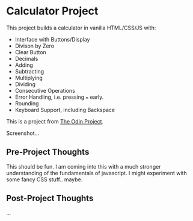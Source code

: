 # Calculator Project

This project builds a calculator in vanilla HTML/CSS/JS with:
* Interface with Buttons/Display
* Divison by Zero
* Clear Button
* Decimals
* Adding
* Subtracting
* Multiplying
* Dividing
* Consecutive Operations
* Error Handling, i.e. pressing `=` early.
* Rounding
* Keyboard Support, including Backspace

This is a project from [The Odin Project](https://www.theodinproject.com/courses/web-development-101/lessons/calculator).

Screenshot...

## Pre-Project Thoughts

This should be fun.
I am coming into this with a much stronger understanding of the fundamentals of javascript.
I might experiment with some fancy CSS stuff.. maybe.

## Post-Project Thoughts

...
